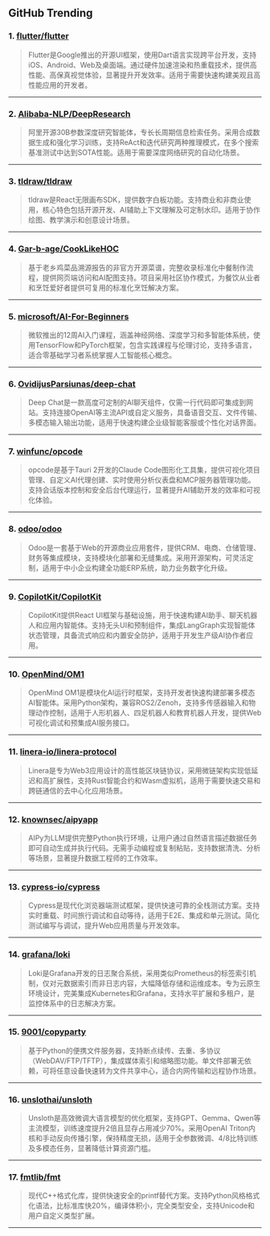 ## GitHub Trending


### 1. [flutter/flutter](https://github.com/flutter/flutter)
> Flutter是Google推出的开源UI框架，使用Dart语言实现跨平台开发，支持iOS、Android、Web及桌面端。通过硬件加速渲染和热重载技术，提供高性能、高保真视觉体验，显著提升开发效率。适用于需要快速构建美观且高性能应用的开发者。
---

### 2. [Alibaba-NLP/DeepResearch](https://github.com/Alibaba-NLP/DeepResearch)
> 阿里开源30B参数深度研究智能体，专长长周期信息检索任务。采用合成数据生成和强化学习训练，支持ReAct和迭代研究两种推理模式，在多个搜索基准测试中达到SOTA性能。适用于需要深度网络研究的自动化场景。
---

### 3. [tldraw/tldraw](https://github.com/tldraw/tldraw)
> tldraw是React无限画布SDK，提供数字白板功能。支持商业和非商业使用，核心特色包括开源开发、AI辅助上下文理解及可定制水印。适用于协作绘图、教学演示和创意设计场景。
---

### 4. [Gar-b-age/CookLikeHOC](https://github.com/Gar-b-age/CookLikeHOC)
> 基于老乡鸡菜品溯源报告的非官方开源菜谱，完整收录标准化中餐制作流程，提供网页端访问和AI配图支持。项目采用社区协作模式，为餐饮从业者和烹饪爱好者提供可复用的标准化烹饪解决方案。
---

### 5. [microsoft/AI-For-Beginners](https://github.com/microsoft/AI-For-Beginners)
> 微软推出的12周AI入门课程，涵盖神经网络、深度学习和多智能体系统，使用TensorFlow和PyTorch框架，包含实践课程与伦理讨论，支持多语言，适合零基础学习者系统掌握人工智能核心概念。
---

### 6. [OvidijusParsiunas/deep-chat](https://github.com/OvidijusParsiunas/deep-chat)
> Deep Chat是一款高度可定制的AI聊天组件，仅需一行代码即可集成到网站。支持连接OpenAI等主流API或自定义服务，具备语音交互、文件传输、多模态输入输出功能，适用于快速构建企业级智能客服或个性化对话界面。
---

### 7. [winfunc/opcode](https://github.com/winfunc/opcode)
> opcode是基于Tauri 2开发的Claude Code图形化工具集，提供可视化项目管理、自定义AI代理创建、实时使用分析仪表盘和MCP服务器管理功能。支持会话版本控制和安全后台代理运行，显著提升AI辅助开发的效率和可视化体验。
---

### 8. [odoo/odoo](https://github.com/odoo/odoo)
> Odoo是一套基于Web的开源商业应用套件，提供CRM、电商、仓储管理、财务等集成模块，支持模块化部署和无缝集成。采用开源架构，可灵活定制，适用于中小企业构建全功能ERP系统，助力业务数字化升级。
---

### 9. [CopilotKit/CopilotKit](https://github.com/CopilotKit/CopilotKit)
> CopilotKit提供React UI框架与基础设施，用于快速构建AI助手、聊天机器人和应用内智能体。支持无头UI和预制组件，集成LangGraph实现智能体状态管理，具备流式响应和内置安全防护，适用于开发生产级AI协作者应用。
---

### 10. [OpenMind/OM1](https://github.com/OpenMind/OM1)
> OpenMind OM1是模块化AI运行时框架，支持开发者快速构建部署多模态AI智能体。采用Python架构，兼容ROS2/Zenoh，支持多传感器输入和物理动作控制，适用于人形机器人、四足机器人和教育机器人开发，提供Web可视化调试和预集成AI服务接口。
---

### 11. [linera-io/linera-protocol](https://github.com/linera-io/linera-protocol)
> Linera是专为Web3应用设计的高性能区块链协议，采用微链架构实现低延迟和高扩展性，支持Rust智能合约和Wasm虚拟机，适用于需要快速交易和跨链通信的去中心化应用场景。
---

### 12. [knownsec/aipyapp](https://github.com/knownsec/aipyapp)
> AIPy为LLM提供完整Python执行环境，让用户通过自然语言描述数据任务即可自动生成并执行代码。无需手动编程或复制粘贴，支持数据清洗、分析等场景，显著提升数据工程师的工作效率。
---

### 13. [cypress-io/cypress](https://github.com/cypress-io/cypress)
> Cypress是现代化浏览器端测试框架，提供快速可靠的全栈测试方案。支持实时重载、时间旅行调试和自动等待，适用于E2E、集成和单元测试。简化测试编写与调试，提升Web应用质量与开发效率。
---

### 14. [grafana/loki](https://github.com/grafana/loki)
> Loki是Grafana开发的日志聚合系统，采用类似Prometheus的标签索引机制，仅对元数据索引而非日志内容，大幅降低存储和运维成本。专为云原生环境设计，完美集成Kubernetes和Grafana，支持水平扩展和多租户，是监控体系中的日志解决方案。
---

### 15. [9001/copyparty](https://github.com/9001/copyparty)
> 基于Python的便携文件服务器，支持断点续传、去重、多协议（WebDAV/FTP/TFTP），集成媒体索引和缩略图功能。单文件部署无依赖，可将任意设备快速转为文件共享中心，适合内网传输和远程协作场景。
---

### 16. [unslothai/unsloth](https://github.com/unslothai/unsloth)
> Unsloth是高效微调大语言模型的优化框架，支持GPT、Gemma、Qwen等主流模型，训练速度提升2倍且显存占用减少70%。采用OpenAI Triton内核和手动反向传播引擎，保持精度无损，适用于全参数微调、4/8比特训练及多模态任务，显著降低计算资源门槛。
---

### 17. [fmtlib/fmt](https://github.com/fmtlib/fmt)
> 现代C++格式化库，提供快速安全的printf替代方案。支持Python风格格式化语法，比标准库快20%，编译体积小，完全类型安全，支持Unicode和用户自定义类型扩展。
---
